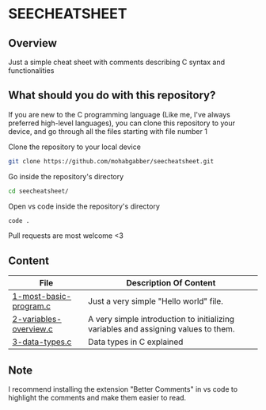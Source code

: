 # SEECHEATSHEET
## Overview
Just a simple cheat sheet with comments describing C syntax and functionalities

## What should you do with this repository?
If you are new to the C programming language (Like me, I've always preferred high-level languages), you can clone this repository to your device, and go through all the files starting with file number 1

Clone the repository to your local device
```bash
git clone https://github.com/mohabgabber/seecheatsheet.git
```
Go inside the repository's directory
```bash
cd seecheatsheet/
```
Open vs code inside the repository's directory
```bash
code .
```

Pull requests are most welcome <3

## Content
| File                                                                                                        | Description Of Content                                                             |
| ----------------------------------------------------------------------------------------------------------- | ---------------------------------------------------------------------------------- |
| [1-most-basic-program.c](https://github.com/mohabgabber/seecheatsheet/blob/main/1-the-most-basic-program.c) | Just a very simple "Hello world" file.                                             |
| [2-variables-overview.c](https://github.com/mohabgabber/seecheatsheet/blob/main/2-variables-overview.c)     | A very simple introduction to initializing variables and assigning values to them. |
| [3-data-types.c](https://github.com/mohabgabber/seecheatsheet/blob/main/3-data-types.c)                     | Data types in C explained                                                          |
## Note
I recommend installing the extension "Better Comments" in vs code to highlight the comments and make them easier to read.